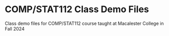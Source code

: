 # COMP/STAT112 Class Demo Files
Class demo files for COMP/STAT112 course taught at Macalester College in Fall 2024
